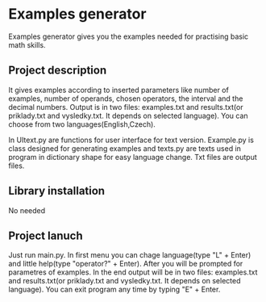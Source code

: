 # Examples generator

Examples generator gives you the examples needed for practising basic math skills. 

## Project description

It gives examples according to inserted parameters like number of examples, number of operands, chosen operators, the interval and the decimal numbers. Output is in two files: examples.txt and results.txt(or priklady.txt and vysledky.txt. It depends on selected language). You can choose from two languages(English,Czech).

In UItext.py are functions for user interface for text version. Example.py is class designed for generating examples and texts.py are texts used in program in dictionary shape for easy language change. Txt files are output files.

## Library installation

No needed

## Project lanuch

Just run main.py. In first menu you can chage language(type "L" + Enter) and little help(type "operator?" + Enter). After you will be prompted for parametres of examples. In the end output will be in two files: examples.txt and results.txt(or priklady.txt and vysledky.txt. It depends on selected language). You can exit program any time by typing "E" + Enter.
